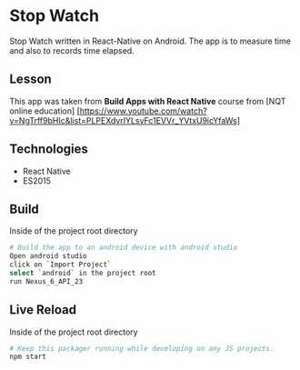 Stop Watch
==========

Stop Watch written in React-Native on Android. The app is to measure time and also to records time elapsed.

## Lesson 
This app was taken from **Build Apps with React Native** course from [NQT online education] [https://www.youtube.com/watch?v=NgTrff9bHIc&list=PLPEXdvrIYLsyFc1EVVr_YVtxU9icYfaWs]

## Technologies

* React Native
* ES2015


## Build
Inside of the project root directory
```sh
# Build the app to an android device with android studio
Open android studio
click on `Import Project`
select `android` in the project root
run Nexus_6_API_23
```

## Live Reload
Inside of the project root directory
```sh
# Keep this packager running while developing on any JS projects.
npm start
```
